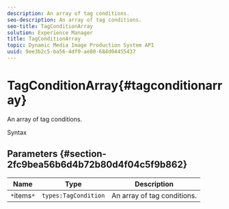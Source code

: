 ```yaml
---
description: An array of tag conditions.
seo-description: An array of tag conditions.
seo-title: TagConditionArray
solution: Experience Manager
title: TagConditionArray
topic: Dynamic Media Image Production System API
uuid: 9ee3b2c5-ba56-4df0-ae80-684d04455437
---
```


# TagConditionArray{#tagconditionarray}

An array of tag conditions.

 Syntax 

## Parameters {#section-2fc9bea56b6d4b72b80d4f04c5f9b862}

|  Name  | Type  | Description  |
|---|---|---|
|  `*`items`*`  | `types:TagCondition`  | An array of tag conditions.  |

